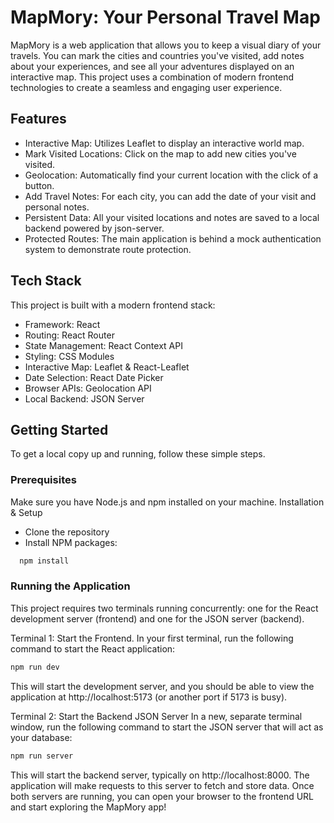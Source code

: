# MapMory: Your Personal Travel Map

MapMory is a web application that allows you to keep a visual diary of your travels. You can mark the cities and countries you've visited, add notes about your experiences, and see all your adventures displayed on an interactive map. This project uses a combination of modern frontend technologies to create a seamless and engaging user experience.

## Features

- Interactive Map: Utilizes Leaflet to display an interactive world map.
- Mark Visited Locations: Click on the map to add new cities you've visited.
- Geolocation: Automatically find your current location with the click of a button.
- Add Travel Notes: For each city, you can add the date of your visit and personal notes.
- Persistent Data: All your visited locations and notes are saved to a local backend powered by json-server.
- Protected Routes: The main application is behind a mock authentication system to demonstrate route protection.

## Tech Stack

This project is built with a modern frontend stack:

- Framework: React
- Routing: React Router
- State Management: React Context API
- Styling: CSS Modules
- Interactive Map: Leaflet & React-Leaflet
- Date Selection: React Date Picker
- Browser APIs: Geolocation API
- Local Backend: JSON Server

## Getting Started

To get a local copy up and running, follow these simple steps.

### Prerequisites

Make sure you have Node.js and npm installed on your machine.
Installation & Setup

- Clone the repository
- Install NPM packages:

```bash
  npm install
```

### Running the Application

This project requires two terminals running concurrently: one for the React development server (frontend) and one for the JSON server (backend).

Terminal 1: Start the Frontend. In your first terminal, run the following command to start the React application:

```bash
npm run dev
```

This will start the development server, and you should be able to view the application at http://localhost:5173 (or another port if 5173 is busy).

Terminal 2: Start the Backend JSON Server
In a new, separate terminal window, run the following command to start the JSON server that will act as your database:

```bash
npm run server
```

This will start the backend server, typically on http://localhost:8000. The application will make requests to this server to fetch and store data.
Once both servers are running, you can open your browser to the frontend URL and start exploring the MapMory app!
